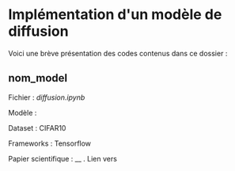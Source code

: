 # Implémentation d'un modèle de diffusion

Voici une brève présentation des codes contenus dans ce dossier :

## nom_model

Fichier : _diffusion.ipynb_

Modèle :

Dataset : CIFAR10

Frameworks : Tensorflow

Papier scientifique : __ . Lien vers 
